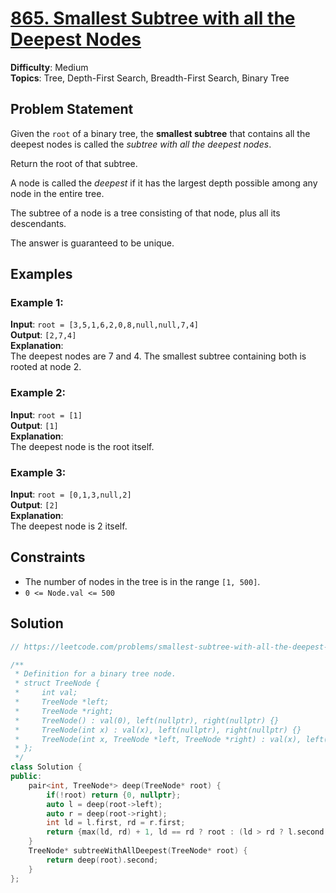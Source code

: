 # [865. Smallest Subtree with all the Deepest Nodes](https://leetcode.com/problems/smallest-subtree-with-all-the-deepest-nodes/)

**Difficulty**: Medium  
**Topics**: Tree, Depth-First Search, Breadth-First Search, Binary Tree

## Problem Statement

Given the `root` of a binary tree, the **smallest subtree** that contains all the deepest nodes is called the *subtree with all the deepest nodes*.

Return the root of that subtree.

A node is called the *deepest* if it has the largest depth possible among any node in the entire tree.

The subtree of a node is a tree consisting of that node, plus all its descendants.

The answer is guaranteed to be unique.

## Examples

### Example 1:
**Input**: `root = [3,5,1,6,2,0,8,null,null,7,4]`  
**Output**: `[2,7,4]`  
**Explanation**:  
The deepest nodes are 7 and 4. The smallest subtree containing both is rooted at node 2.

### Example 2:
**Input**: `root = [1]`  
**Output**: `[1]`  
**Explanation**:  
The deepest node is the root itself.

### Example 3:
**Input**: `root = [0,1,3,null,2]`  
**Output**: `[2]`  
**Explanation**:  
The deepest node is 2 itself.

## Constraints
- The number of nodes in the tree is in the range `[1, 500]`.
- `0 <= Node.val <= 500`

## Solution
```cpp
// https://leetcode.com/problems/smallest-subtree-with-all-the-deepest-nodes/solutions/146808/c-java-python-one-pass

/**
 * Definition for a binary tree node.
 * struct TreeNode {
 *     int val;
 *     TreeNode *left;
 *     TreeNode *right;
 *     TreeNode() : val(0), left(nullptr), right(nullptr) {}
 *     TreeNode(int x) : val(x), left(nullptr), right(nullptr) {}
 *     TreeNode(int x, TreeNode *left, TreeNode *right) : val(x), left(left), right(right) {}
 * };
 */
class Solution {
public:
    pair<int, TreeNode*> deep(TreeNode* root) {
        if(!root) return {0, nullptr};
        auto l = deep(root->left);
        auto r = deep(root->right);
        int ld = l.first, rd = r.first;
        return {max(ld, rd) + 1, ld == rd ? root : (ld > rd ? l.second : r.second)};
    }
    TreeNode* subtreeWithAllDeepest(TreeNode* root) {
        return deep(root).second;
    }
};
```
